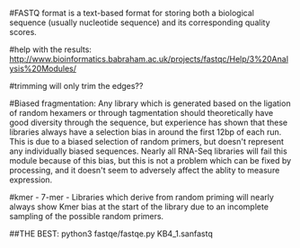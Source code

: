 #FASTQ format is a text-based format for storing both a biological sequence (usually nucleotide sequence) and its corresponding quality scores. 

#help with the results: http://www.bioinformatics.babraham.ac.uk/projects/fastqc/Help/3%20Analysis%20Modules/

#trimming will only trim the edges??

#Biased fragmentation: Any library which is generated based on the ligation of random hexamers or through tagmentation should theoretically have good diversity through the sequence, but experience has shown that these libraries always have a selection bias in around the first 12bp of each run. This is due to a biased selection of random primers, but doesn't represent any individually biased sequences. Nearly all RNA-Seq libraries will fail this module because of this bias, but this is not a problem which can be fixed by processing, and it doesn't seem to adversely affect the ablity to measure expression.

#kmer - 7-mer - Libraries which derive from random priming will nearly always show Kmer bias at the start of the library due to an incomplete sampling of the possible random primers.

##THE BEST: python3 fastqe/fastqe.py KB4_1.sanfastq